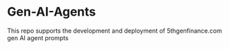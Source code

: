 # Gen-AI-Agents
This repo supports the development and deployment of 5thgenfinance.com gen AI agent prompts
